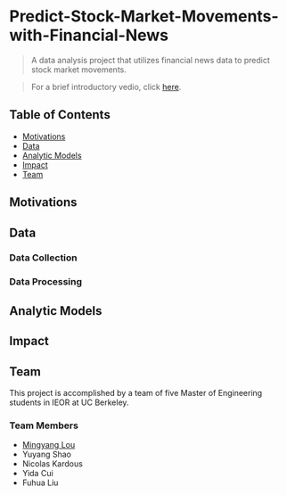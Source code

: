 # Predict-Stock-Market-Movements-with-Financial-News
>A data analysis project that utilizes financial news data to predict stock market movements.

>For a brief introductory vedio, click [here](https://www.youtube.com/watch?v=G42dY5b8jg0).
## Table of Contents
- [Motivations](#motivations)
- [Data](#data)
- [Analytic Models](#analytic-models)
- [Impact](#impact)
- [Team](#team)

## Motivations

## Data
### Data Collection

### Data Processing

## Analytic Models

## Impact

## Team
This project is accomplished by a team of five Master of Engineering students in IEOR at UC Berkeley.
### Team Members
- [Mingyang Lou](https://www.linkedin.com/in/mingyanglou/)
- Yuyang Shao
- Nicolas Kardous
- Yida Cui
- Fuhua Liu


